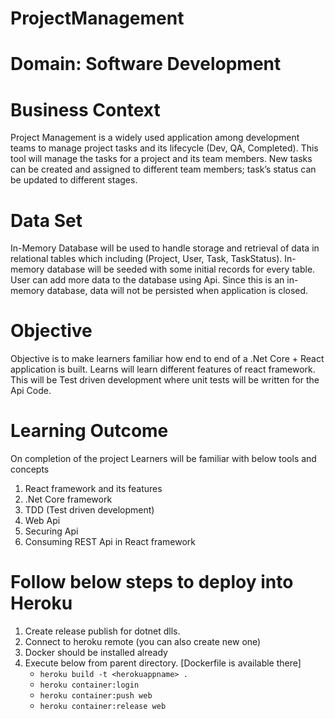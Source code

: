 # ProjectManagement

# Domain: Software Development 

# Business Context 

Project Management is a widely used application among development teams to manage project tasks and its lifecycle (Dev, QA, Completed). This tool will manage the tasks for a project and its team members. New tasks can be created and assigned to different team members; task’s status can be updated to different stages.

# Data Set
In-Memory Database will be used to handle storage and retrieval of data in relational tables which including (Project, User, Task, TaskStatus). In-memory database will be seeded with some initial records for every table. User can add more data to the database using Api. Since this is an in-memory database, data will not be persisted when application is closed.

# Objective
Objective is to make learners familiar how end to end of a .Net Core + React application is built. Learns will learn different features of react framework. This will be Test driven development where unit tests will be written for the Api Code.

# Learning Outcome
On completion of the project Learners will be familiar with below tools and concepts
1.	React framework and its features
2.	.Net Core framework 
3.	TDD (Test driven development)
4.	Web Api
5.	Securing Api
6.	Consuming REST Api in React framework


# Follow below steps to deploy into Heroku
1. Create release publish for dotnet dlls.
2. Connect to heroku remote (you can also create new one)
3. Docker should be installed already
4. Execute below from parent directory. [Dockerfile is available there]
	* `heroku build -t <herokuappname> .` 
	* `heroku container:login`
	* `heroku container:push web`
	* `heroku container:release web`
